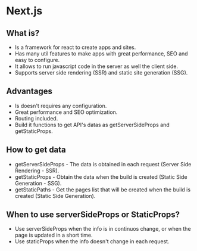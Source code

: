 # Next.js

## What is?

- Is a framework for react to create apps and sites.
- Has many util features to make apps with great performance, SEO and easy to configure.
- It allows to run javascript code in the server as well the client side.
- Supports server side rendering (SSR) and static site generation (SSG).

## Advantages

- Is doesn't requires any configuration.
- Great performance and SEO optimization.
- Routing included.
- Build it functions to get API's datas as getServerSideProps and getStaticProps.

## How to get data

- getServerSideProps - The data is obtained in each request (Server Side Rendering - SSR).
- getStaticProps - Obtain the data when the build is created (Static Side Generation - SSG).
- getStaticPaths - Get the pages list that will be created when the build is created (Static Side Generation).

## When to use serverSideProps or StaticProps?
- Use serverSideProps when the info is in continuos change, or when the page is updated in a short time.
- Use staticProps when the info doesn't change in each request. 


